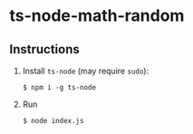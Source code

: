 # ts-node-math-random

## Instructions

1. Install `ts-node` (may require `sudo`):
    ```console
    $ npm i -g ts-node
    ```
2. Run
    ```console
    $ node index.js
    ```
